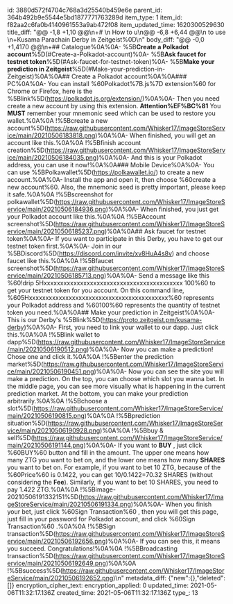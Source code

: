 id: 3880d572f4704c768a3d25540b459e6e
parent_id: 364b492b9e5544e5bd1877771763289d
item_type: 1
item_id: f82aa2c6fa0b4140961553a9ab472f08
item_updated_time: 1620300529630
title_diff: "@@ -1,8 +1,10 @@\\n+# \\n How to u\\n@@ -6,8 +6,44 @@\\n  to use \\n+Kusama Parachain Derby in Zeitgeist%0D\\n"
body_diff: "@@ -0,0 +1,4170 @@\\n+## Catalogue%0A%0A- %5B**Create a Polkadot account**%5D(#Create-a-Polkadot-account)%0A- %5B**Ask faucet for testnet token**%5D(#Ask-faucet-for-testnet-token)%0A- %5B**Make your prediction in Zeitgeist**%5D(#Make-your-prediction-in-Zeitgeist)%0A%0A## Create a Polkadot account%0A%0A### PC%0A%0A- You can install %60Polkadot%7B.js%7D extension%60 for Chrome or Firefox, here is the %5Blink%5D(https://polkadot.js.org/extension/)%0A%0A- Then you need create a new account by using this extension. **Attention%EF%BC%81** You **MUST** remember your mnemonic seed which can be used to restore you wallet.%0A%0A  !%5Bcreate a new account%5D(https://raw.githubusercontent.com/Whisker17/ImageStoreService/main/20210506183818.png)%0A%0A- When finished, you will get an account like this.%0A%0A  !%5Bfinish account creation%5D(https://raw.githubusercontent.com/Whisker17/ImageStoreService/main/20210506184035.png)%0A%0A- And this is your Polkadot address, you can use it now!%0A%0A### Mobile Device%0A%0A- You can use %5BPolkawallet%5D(https://polkawallet.io/) to create a new account.%0A%0A- Install the app and open it, then choose %60create a new account%60. Also, the mnemonic seed is pretty important, please keep it safe.%0A%0A  !%5Bscreenshot for polkawallet%5D(https://raw.githubusercontent.com/Whisker17/ImageStoreService/main/20210506184936.png)%0A%0A- When finished, you just get your Polkadot account like this.%0A%0A  !%5BAccount screenshot%5D(https://raw.githubusercontent.com/Whisker17/ImageStoreService/main/20210506185237.png)%0A%0A## Ask faucet for testnet token%0A%0A- If you want to participate in this Derby, you have to get our testnet token first.%0A%0A- Join in our %5BDiscord%5D(https://discord.com/invite/xv8HuA4s8v) and choose faucet like this.%0A%0A  !%5Bfaucet screenshot%5D(https://raw.githubusercontent.com/Whisker17/ImageStoreService/main/20210506185713.png)%0A%0A- Send a message like this %60!drip 5Hxxxxxxxxxxxxxxxxxxxxxxxxxxxxxxxxxxxxxxxxxx 100%60 to get your testnet token for you account. On this command line, %605Hxxxxxxxxxxxxxxxxxxxxxxxxxxxxxxxxxxxxxxxxxx%60 represents your Polkadot address and %60100%60 represents the quantity of testnet token you need.%0A%0A## Make your prediction in Zeitgeist%0A%0A- This is our Derby's %5Blink%5D(https://proto.zeitgeist.pm/kusama-derby)%0A%0A- First, you need to link your wallet to our dapp. Just click this.%0A%0A  !%5Blink wallet to dapp%5D(https://raw.githubusercontent.com/Whisker17/ImageStoreService/main/20210506190512.png)%0A%0A- Now you can make a prediction! Chose one and click it.%0A%0A  !%5Benter the prediction market%5D(https://raw.githubusercontent.com/Whisker17/ImageStoreService/main/20210506190451.png)%0A%0A- Now you can see the site you will make a prediction. On the top, you can choose which slot you wanna bet. In the middle page, you can see more visually what is happening in the current prediction market. At the bottom, you can make your prediction arbitrarily.%0A%0A  !%5Bchoose a slot%5D(https://raw.githubusercontent.com/Whisker17/ImageStoreService/main/20210506190815.png)%0A%0A  !%5Bprediction situation%5D(https://raw.githubusercontent.com/Whisker17/ImageStoreService/main/20210506190928.png)%0A%0A  !%5Bbuy & sell%5D(https://raw.githubusercontent.com/Whisker17/ImageStoreService/main/20210506191144.png)%0A%0A- If you want to **BUY** , just click %60BUY%60 button and fill in the amount. The upper one means how many ZTG you want to bet on, and the lower one means how many **SHARES** you want to bet on. For example, if you want to bet 10 ZTG, because of the %60Price%60 is 0.1422, you can get 10/0.1422=70.32 SHARES (without considering the **Fee**). Similarly, if you want to bet 10 SHARES, you need to pay 1.422 ZTG.%0A%0A  !%5Bimage-20210506191332151%5D(https://raw.githubusercontent.com/Whisker17/ImageStoreService/main/20210506191334.png)%0A%0A- When you finish your bet, just click %60Sign Transaction%60 , then you will get this page, just fill in your password for Polkadot account, and click  %60Sign Transaction%60 .%0A%0A  !%5BSign transaction%5D(https://raw.githubusercontent.com/Whisker17/ImageStoreService/main/20210506192656.png)%0A%0A- If you can see this, it means you succeed. Congratulations!%0A%0A  !%5BBroadcasting transaction%5D(https://raw.githubusercontent.com/Whisker17/ImageStoreService/main/20210506192649.png)%0A%0A  !%5Bsuccess%5D(https://raw.githubusercontent.com/Whisker17/ImageStoreService/main/20210506192652.png)\\n"
metadata_diff: {"new":{},"deleted":[]}
encryption_cipher_text: 
encryption_applied: 0
updated_time: 2021-05-06T11:32:17.136Z
created_time: 2021-05-06T11:32:17.136Z
type_: 13
